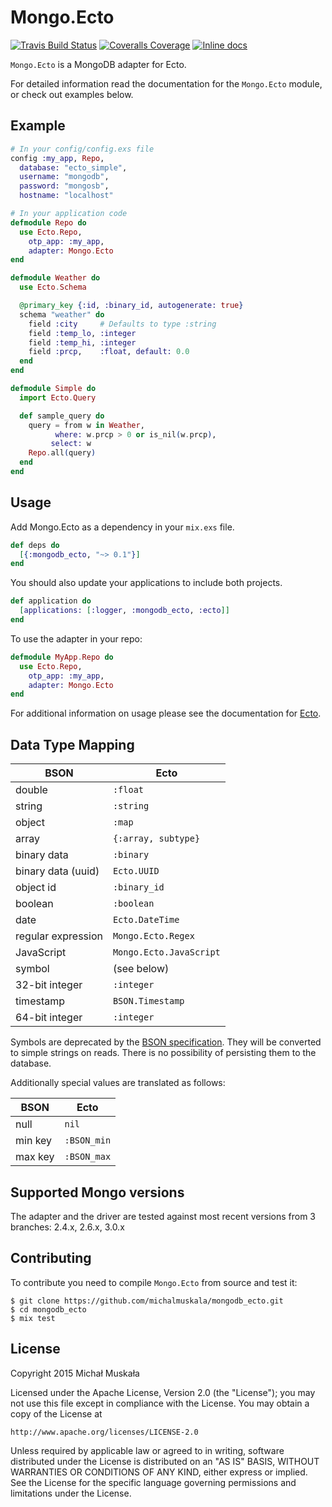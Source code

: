 # Mongo.Ecto

[![Travis Build Status](https://img.shields.io/travis/michalmuskala/mongodb_ecto.svg)](https://travis-ci.org/michalmuskala/mongodb_ecto)
[![Coveralls Coverage](https://img.shields.io/coveralls/michalmuskala/mongodb_ecto.svg)](https://coveralls.io/github/michalmuskala/mongodb_ecto)
[![Inline docs](http://inch-ci.org/github/michalmuskala/mongodb_ecto.svg?branch=master)](http://inch-ci.org/github/michalmuskala/mongodb_ecto)

`Mongo.Ecto` is a MongoDB adapter for Ecto.

For detailed information read the documentation for the `Mongo.Ecto` module,
or check out examples below.

## Example
```elixir
# In your config/config.exs file
config :my_app, Repo,
  database: "ecto_simple",
  username: "mongodb",
  password: "mongosb",
  hostname: "localhost"

# In your application code
defmodule Repo do
  use Ecto.Repo,
    otp_app: :my_app,
    adapter: Mongo.Ecto
end

defmodule Weather do
  use Ecto.Schema

  @primary_key {:id, :binary_id, autogenerate: true}
  schema "weather" do
    field :city     # Defaults to type :string
    field :temp_lo, :integer
    field :temp_hi, :integer
    field :prcp,    :float, default: 0.0
  end
end

defmodule Simple do
  import Ecto.Query

  def sample_query do
    query = from w in Weather,
          where: w.prcp > 0 or is_nil(w.prcp),
         select: w
    Repo.all(query)
  end
end
```

## Usage

Add Mongo.Ecto as a dependency in your `mix.exs` file.
```elixir
def deps do
  [{:mongodb_ecto, "~> 0.1"}]
end
```

You should also update your applications to include both projects.
```elixir
def application do
  [applications: [:logger, :mongodb_ecto, :ecto]]
end
```

To use the adapter in your repo:
```elixir
defmodule MyApp.Repo do
  use Ecto.Repo,
    otp_app: :my_app,
    adapter: Mongo.Ecto
end
```

For additional information on usage please see the documentation for [Ecto](http://hexdocs.pm/ecto).

## Data Type Mapping

|   BSON                |Ecto|
|   ----------          |------|
|   double              |`:float`|
|   string              |`:string`|
|   object              |`:map`|
|   array               |`{:array, subtype}`|
|   binary data         |`:binary`|
|   binary data (uuid)  |`Ecto.UUID`|
|   object id           |`:binary_id`|
|   boolean             |`:boolean`|
|   date                |`Ecto.DateTime`|
|   regular expression  |`Mongo.Ecto.Regex`|
|   JavaScript          |`Mongo.Ecto.JavaScript`|
|   symbol              |(see below)|
|   32-bit integer      |`:integer`|
|   timestamp           |`BSON.Timestamp`|
|   64-bit integer      |`:integer`|

Symbols are deprecated by the
[BSON specification](http://bsonspec.org/spec.html). They will be converted
to simple strings on reads. There is no possibility of persisting them to
the database.

Additionally special values are translated as follows:

|	BSON        |     	Ecto|
|	----------  |      	------|
|    null     |           `nil`|
|    min key  |           `:BSON_min`|
|    max key  |           `:BSON_max`|




## Supported Mongo versions

The adapter and the driver are tested against most recent versions from 3
branches: 2.4.x, 2.6.x, 3.0.x

## Contributing

To contribute you need to compile `Mongo.Ecto` from source and test it:

```
$ git clone https://github.com/michalmuskala/mongodb_ecto.git
$ cd mongodb_ecto
$ mix test
```

## License

Copyright 2015 Michał Muskała

Licensed under the Apache License, Version 2.0 (the "License");
you may not use this file except in compliance with the License.
You may obtain a copy of the License at

    http://www.apache.org/licenses/LICENSE-2.0

Unless required by applicable law or agreed to in writing, software
distributed under the License is distributed on an "AS IS" BASIS,
WITHOUT WARRANTIES OR CONDITIONS OF ANY KIND, either express or implied.
See the License for the specific language governing permissions and
limitations under the License.
